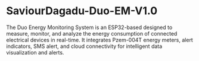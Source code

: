 # SaviourDagadu-Duo-EM-V1.0
The Duo Energy Monitoring System is an ESP32-based designed to measure, monitor, and analyze the energy consumption of connected electrical devices in real-time.   It integrates Pzem-004T energy meters, alert indicators, SMS alert, and cloud connectivity for intelligent data visualization and alerts.
